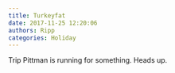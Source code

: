 ```yaml
---
title: Turkeyfat
date: 2017-11-25 12:20:06
authors: Ripp
categories: Holiday
---
```


 Trip Pittman is running for something.
Heads up.